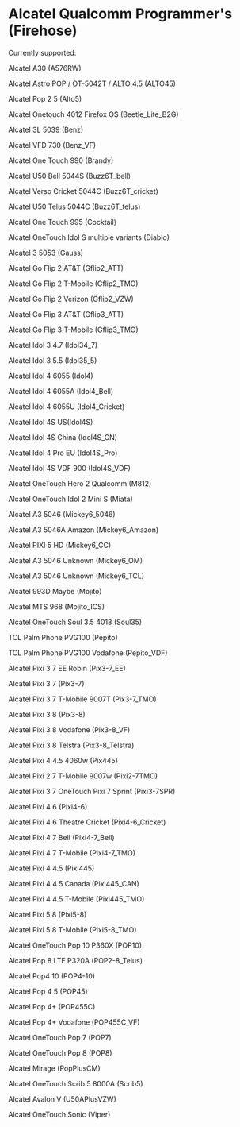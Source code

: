 # Alcatel Qualcomm Programmer's (Firehose)

Currently supported:

Alcatel A30 (A576RW)

Alcatel Astro POP / OT-5042T / ALTO 4.5 (ALTO45)

Alcatel Pop 2 5 (Alto5)

Alcatel Onetouch 4012 Firefox OS (Beetle_Lite_B2G)

Alcatel 3L 5039 (Benz)

Alcatel VFD 730 (Benz_VF)

Alcatel One Touch 990 (Brandy)

Alcatel U50 Bell 5044S (Buzz6T_bell)

Alcatel Verso Cricket 5044C (Buzz6T_cricket)

Alcatel U50 Telus 5044C (Buzz6T_telus)

Alcatel One Touch 995 (Cocktail)

Alcatel OneTouch Idol S multiple variants (Diablo)

Alcatel 3 5053 (Gauss)

Alcatel Go Flip 2 AT&T (Gflip2_ATT)

Alcatel Go Flip 2 T-Mobile (Gflip2_TMO)

Alcatel Go Flip 2 Verizon (Gflip2_VZW)

Alcatel Go Flip 3 AT&T (Gflip3_ATT)

Alcatel Go Flip 3 T-Mobile (Gflip3_TMO)

Alcatel Idol 3 4.7 (Idol34_7)

Alcatel Idol 3 5.5 (Idol35_5)

Alcatel Idol 4 6055 (Idol4)

Alcatel Idol 4 6055A (Idol4_Bell)

Alcatel Idol 4 6055U (Idol4_Cricket)

Alcatel Idol 4S US(Idol4S)

Alcatel Idol 4S China (Idol4S_CN)

Alcatel Idol 4 Pro EU (Idol4S_Pro)

Alcatel Idol 4S VDF 900 (Idol4S_VDF)

Alcatel OneTouch Hero 2 Qualcomm (M812)

Alcatel OneTouch Idol 2 Mini S (Miata)

Alcatel A3 5046 (Mickey6_5046)

Alcatel A3 5046A Amazon (Mickey6_Amazon)

Alcatel PIXI 5 HD (Mickey6_CC)

Alcatel A3 5046 Unknown (Mickey6_OM)

Alcatel A3 5046 Unknown (Mickey6_TCL)

Alcatel 993D Maybe (Mojito)

Alcatel MTS 968 (Mojito_ICS)

Alcatel OneTouch Soul 3.5 4018 (Soul35)

TCL Palm Phone PVG100 (Pepito)

TCL Palm Phone PVG100 Vodafone (Pepito_VDF)

Alcatel Pixi 3 7 EE Robin (Pix3-7_EE)

Alcatel Pixi 3 7 (Pix3-7)

Alcatel Pixi 3 7 T-Mobile 9007T (Pix3-7_TMO)

Alcatel Pixi 3 8 (Pix3-8)

Alcatel Pixi 3 8 Vodafone (Pix3-8_VF)

Alcatel Pixi 3 8 Telstra (Pix3-8_Telstra)

Alcatel Pixi 4 4.5 4060w (Pix445)

Alcatel Pixi 2 7 T-Mobile 9007w (Pixi2-7TMO)

Alcatel Pixi 3 7 OneTouch Pixi 7 Sprint (Pixi3-7SPR)

Alcatel Pixi 4 6 (Pixi4-6)

Alcatel Pixi 4 6 Theatre Cricket (Pixi4-6_Cricket)

Alcatel Pixi 4 7 Bell (Pixi4-7_Bell)

Alcatel Pixi 4 7 T-Mobile (Pixi4-7_TMO)

Alcatel Pixi 4 4.5 (Pixi445)

Alcatel Pixi 4 4.5 Canada (Pixi445_CAN)

Alcatel Pixi 4 4.5 T-Mobile (Pixi445_TMO)

Alcatel Pixi 5 8 (Pixi5-8)

Alcatel Pixi 5 8 T-Mobile (Pixi5-8_TMO)

Alcatel OneTouch Pop 10 P360X (POP10)

Alcatel Pop 8 LTE P320A (POP2-8_Telus)

Alcatel Pop4 10 (POP4-10)

Alcatel Pop 4 5 (POP45)

Alcatel Pop 4+ (POP455C)

Alcatel Pop 4+ Vodafone (POP455C_VF)

Alcatel OneTouch Pop 7 (POP7)

Alcatel OneTouch Pop 8 (POP8)

Alcatel Mirage (PopPlusCM)

Alcatel OneTouch Scrib 5 8000A (Scrib5)

Alcatel Avalon V (U50APlusVZW)

Alcatel OneTouch Sonic (Viper)